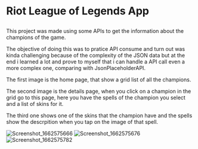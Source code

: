 # Riot League of Legends App<p>

This project was made using some APIs to get the information about the champions of the game.<p>
The objective of doing this was to pratice API consume and turn out was kinda challenging because of the complexity of the JSON data but at the end i learned a lot and prove to myself that i can handle a API call even a more complex one, comparing with JsonPlaceholderAPI.<p>
The first image is the home page, that show a grid list of all the champions.<p>
The second image is the details page, when you click on a champion in the grid go to this page, here you have the spells of the champion you select and a list of skins for it.<p>
The third one shows one of the skins that the champion have and the spells show the descrpition when you tap on the image of that spell.<p>
 

![Screenshot_1662575666](https://user-images.githubusercontent.com/73727609/188952876-e8250155-de38-451a-8ec8-5768b3e1306d.png)
![Screenshot_1662575676](https://user-images.githubusercontent.com/73727609/188952891-0b1ad477-64bb-419a-ba00-95f03b7385d8.png)
![Screenshot_1662575782](https://user-images.githubusercontent.com/73727609/188953090-c72bdd82-840a-41c8-b2dc-69ad4b5be19f.png)
